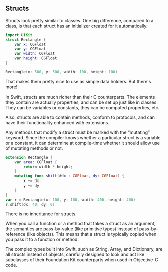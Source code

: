 Structs
-----

Structs look pretty similar to classes. One big difference, compared 
to a class, is that each struct has an initializer created for it automatically.

~~~swift
import UIKit
struct Rectangle {
    var x: CGFloat
    var y: CGFloat
    var width: CGFloat
    var height: CGFloat
}

Rectangle(x: 500, y: 500, width: 100, height: 100)
~~~

That makes them pretty nice to use as simple data holders. But there's more!

In Swift, structs are much richer than their C counterparts. The 
elements they contain are actually properties, and can be set up 
just like in classes. They can be variables or constants, they can be computed
properties, etc.

Also, structs are able to contain methods, conform to protocols, and can have their functionality enhanced with extensions.

Any methods that modify a struct must be marked with the “mutating” keyword.
Since the compiler knows whether a particular struct is a variable or a
constant, it can determine at compile-time whether it should allow use of
mutating methods or not.

~~~swift
extension Rectangle {
    var area: CGFloat {
        return width * height;
    }
    mutating func shift(#dx : CGFloat, dy: CGFloat) {
        x += dx
        y += dy
    }
}
var r = Rectangle(x: 100, y: 100, width: 400, height: 400)
r.shift(dx: 40, dy: 0)
~~~

There is no inheritance for structs.

When you call a function or a method that takes a struct as an argument, the semantics are pass-by-value (like primitive types) instead of pass-by-reference (like 
objects). This means that a struct is typically copied when you pass it to a
function or method.

The complex types built into Swift, such as String, Array, and Dictionary, are
all structs instead of objects, carefully designed to look and act like
subclasses of their Foundation Kit counterparts when used in Objective-C code. 

